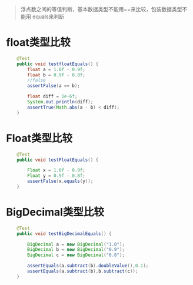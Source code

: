 > 浮点数之间的等值判断，基本数据类型不能用==来比较，包装数据类型不能用 equals来判断
# float类型比较
```java
    @Test
    public void testfloatEquals() {
        float a = 1.0f - 0.9f;
        float b = 0.9f - 0.8f;
        //false
        assertFalse(a == b);

        float diff = 1e-6f;
        System.out.println(diff);
        assertTrue(Math.abs(a - b) < diff);
    }
```

# Float类型比较
```java
    @Test
    public void testFloatEquals() {

        Float x = 1.0f - 0.9f;
        Float y = 0.9f - 0.8f;
        assertFalse(x.equals(y));
    }
```

# BigDecimal类型比较
```java
    @Test
    public void testBigDecimalEquals() {

        BigDecimal a = new BigDecimal("1.0");
        BigDecimal b = new BigDecimal("0.9");
        BigDecimal c = new BigDecimal("0.8");

        assertEquals(a.subtract(b).doubleValue(),0.1);
        assertEquals(a.subtract(b),b.subtract(c));
    }
```
